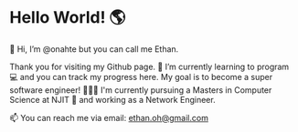 # Hello World! 🌎

👋 Hi, I’m @onahte but you can call me Ethan. 

Thank you for visiting my Github page. 👀 I’m currently learning to program 💻 and you can track my progress here. 
My goal is to become a super software engineer! 👨‍💻🦾 I'm currently pursuing a Masters in Computer Science at NJIT 🧠 and working as a Network Engineer. 

📫 You can reach me via email: ethan.oh@gmail.com

<!---
onahte/onahte is a ✨ special ✨ repository because its `README.md` (this file) appears on your GitHub profile.
You can click the Preview link to take a look at your changes.
--->

